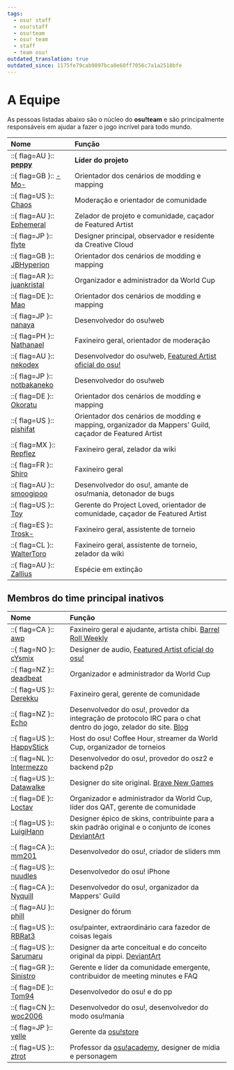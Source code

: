 ```yaml
---
tags:
  - osu! staff
  - osu!staff
  - osu!team
  - osu! team
  - staff
  - team osu!
outdated_translation: true
outdated_since: 1175fe79cab9897bca0e60ff7056c7a1a2510bfe
---
```


# A Equipe

As pessoas listadas abaixo são o núcleo do **osu!team** e são principalmente responsáveis em ajudar a fazer o jogo incrível para todo mundo.

| Nome | Função |
| :-- | :-- |
| ::{ flag=AU }:: **[peppy](https://osu.ppy.sh/users/2)** | **Líder do projeto** |
| ::{ flag=GB }:: [-Mo-](https://osu.ppy.sh/users/2202163) | Orientador dos cenários de modding e mapping |
| ::{ flag=US }:: [Chaos](https://osu.ppy.sh/users/2628870) | Moderação e orientador de comunidade |
| ::{ flag=AU }:: [Ephemeral](https://osu.ppy.sh/users/102335) | Zelador de projeto e comunidade, caçador de Featured Artist |
| ::{ flag=JP }:: [flyte](https://osu.ppy.sh/users/3103765) | Designer principal, observador e residente da Creative Cloud |
| ::{ flag=GB }:: [JBHyperion](https://osu.ppy.sh/users/4879508) | Orientador dos cenários de modding e mapping |
| ::{ flag=AR }:: [juankristal](https://osu.ppy.sh/users/443656) | Organizador e administrador da World Cup |
| ::{ flag=DE }:: [Mao](https://osu.ppy.sh/users/2204515) | Orientador dos cenários de modding e mapping |
| ::{ flag=JP }:: [nanaya](https://osu.ppy.sh/users/2387883) | Desenvolvedor do osu!web |
| ::{ flag=PH }:: [Nathanael](https://osu.ppy.sh/users/2295078) | Faxineiro geral, orientador de moderação |
| ::{ flag=AU }:: [nekodex](https://osu.ppy.sh/users/102) | Desenvolvedor do osu!web, [Featured Artist oficial do osu!](https://osu.ppy.sh/beatmaps/artists/1) |
| ::{ flag=JP }:: [notbakaneko](https://osu.ppy.sh/users/10751776) | Desenvolvedor do osu!web |
| ::{ flag=DE }:: [Okoratu](https://osu.ppy.sh/users/1623405) | Orientador dos cenários de modding e mapping |
| ::{ flag=US }:: [pishifat](https://osu.ppy.sh/users/3178418) | Orientador dos cenários de modding e mapping, organizador da Mappers' Guild, caçador de Featured Artist |
| ::{ flag=MX }:: [Repflez](https://osu.ppy.sh/users/201392) | Faxineiro geral, zelador da wiki |
| ::{ flag=FR }:: [Shiro](https://osu.ppy.sh/users/113005) | Faxineiro geral |
| ::{ flag=AU }:: [smoogipoo](https://osu.ppy.sh/users/1040328) | Desenvolvedor do osu!, amante de osu!mania, detonador de bugs |
| ::{ flag=US }:: [Toy](https://osu.ppy.sh/users/2757689) | Gerente do Project Loved, orientador de comunidade, caçador de Featured Artist |
| ::{ flag=ES }:: [Trosk-](https://osu.ppy.sh/users/3469385) | Faxineiro geral, assistente de torneio |
| ::{ flag=CL }:: [WalterToro](https://osu.ppy.sh/users/5281416) | Faxineiro geral, assistente de torneio, zelador da wiki |
| ::{ flag=AU }:: [Zallius](https://osu.ppy.sh/users/55) | Espécie em extinção |

## Membros do time principal inativos

| Nome | Função |
| :-- | :-- |
| ::{ flag=CA }:: [awp](https://osu.ppy.sh/users/2650) | Faxineiro geral e ajudante, artista chibi. [Barrel Roll Weekly](http://brw.twinkfish.com/) |
| ::{ flag=NO }:: [cYsmix](https://osu.ppy.sh/users/272870) | Designer de audio, [Featured Artist oficial do osu!](https://osu.ppy.sh/beatmaps/artists/2) |
| ::{ flag=NZ }:: [deadbeat](https://osu.ppy.sh/users/128370) | Organizador e administrador da World Cup |
| ::{ flag=US }:: [Derekku](https://osu.ppy.sh/users/91341) | Faxineiro geral, gerente de comunidade |
| ::{ flag=NZ }:: [Echo](https://osu.ppy.sh/users/431) | Desenvolvedor do osu!, provedor da integração de protocolo IRC para o chat dentro do jogo, zelador do site. [Blog](http://blog.echo.sh/) |
| ::{ flag=US }:: [HappyStick](https://osu.ppy.sh/users/256802) | Host do osu! Coffee Hour, streamer da World Cup, organizador de torneios |
| ::{ flag=NL }:: [Intermezzo](https://osu.ppy.sh/users/136842) | Desenvolvedor do osu!, provedor do osz2 e backend p2p |
| ::{ flag=US }:: [Datawalke](https://osu.ppy.sh/users/142) | Designer do site original. [Brave New Games](http://www.bravegamer.com/) |
| ::{ flag=DE }:: [Loctav](https://osu.ppy.sh/users/71366) | Organizador e administrador da World Cup, líder dos QAT, gerente de comunidade |
| ::{ flag=US }:: [LuigiHann](https://osu.ppy.sh/users/1079) | Designer épico de skins, contribuinte para a skin padrão original e o conjunto de ícones [DeviantArt](https://luigihann.deviantart.com/) |
| ::{ flag=CA }:: [mm201](https://osu.ppy.sh/users/30655) | Desenvolvedor do osu!, criador de sliders mm |
| ::{ flag=US }:: [nuudles](https://osu.ppy.sh/users/21312) | Desenvolvedor do osu! iPhone |
| ::{ flag=CA }:: [Nyquill](https://osu.ppy.sh/users/682935) | Desenvolvedor do osu!, organizador da Mappers' Guild |
| ::{ flag=AU }:: [phill](https://osu.ppy.sh/users/53) | Designer do fórum |
| ::{ flag=US }:: [RBRat3](https://osu.ppy.sh/users/307202) | osu!painter, extraordinário cara fazedor de coisas legais |
| ::{ flag=US }:: [Sarumaru](https://osu.ppy.sh/users/9427) | Designer da arte conceitual e do conceito original da pippi. [DeviantArt](https://sarumaru.deviantart.com/) |
| ::{ flag=GR }:: [Sinistro](https://osu.ppy.sh/users/5530) | Gerente e líder da comunidade emergente, contribuidor de meeting minutes e FAQ |
| ::{ flag=DE }:: [Tom94](https://osu.ppy.sh/users/1857058) | Desenvolvedor do osu! e do pp |
| ::{ flag=CN }:: [woc2006](https://osu.ppy.sh/users/1105845) | Desenvolvedor do osu!, desenvolvedor do modo osu!mania |
| ::{ flag=JP }:: [yelle](https://osu.ppy.sh/users/4916903) | Gerente da [osu!store](https://osu.ppy.sh/store/listing) |
| ::{ flag=US }:: [ztrot](https://osu.ppy.sh/users/6347) | Professor da [osu!academy](/wiki/Community/Video_series/osu!academy), designer de mídia e personagem |

